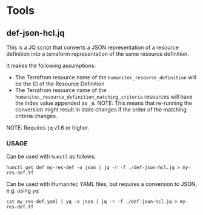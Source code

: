 # Tools

## def-json-hcl.jq

This is a JQ script that converts a JSON representation of a resource definition into a terraform representation of the same resource definition.

It makes the following assumptions:

- The Terrafrom resource name of the `humanitec_resource_definition` will be the ID of the Resource Definition
- The Terrafrom resource name of the `humanitec_resource_definition_matching_criteria` resources will have the index value appended as `_0`.
   NOTE: This means that re-running the conversion might result in state changes if the order of the matching criteria changes.

NOTE: Requires `jq` v1.6 or higher.

### USAGE

Can be used with `humctl` as follows:

```
humctl get def my-res-def -o json | jq -r -f ./def-json-hcl.jq > my-res-def.tf
```

Can be used with Humanitec YAML files, but requires a conversion to JSON, e.g. using `yq`:

```
cat my-res-def.yaml | yq -o json | jq -r -f ./def-json-hcl.jq > my-res-def.tf
```
